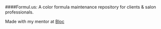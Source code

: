 ####Formul.us: A color formula maintenance repository for clients & salon professionals.

Made with my mentor at [Bloc](http://bloc.io)

